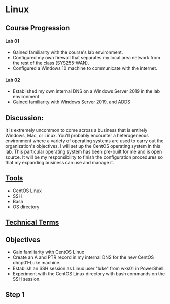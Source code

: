# Linux

## Course Progression

#### Lab 01

* Gained familiarity with the course's lab environment.&#x20;
* Configured my own firewall that separates my local area network from the rest of the class (SYS255-WAN).&#x20;
* Configured a Windows 10 machine to communicate with the internet.&#x20;

#### Lab 02&#x20;

* Established my own internal DNS on a Windows Server 2019 in the lab environment&#x20;
* Gained familiarity with Windows Server 2019, and ADDS&#x20;

## Discussion:&#x20;

It is extremely uncommon to come across a business that is entirely Windows, Mac, or Linux. You'll probably encounter a heterogeneous environment where a variety of operating systems are used to carry out the organization's objectives. I will set up the CentOS operating system in this lab. This particular operating system has been pre-built for me and is open source. It will be my responsibility to finish the configuration procedures so that my expanding business can use and manage it. &#x20;

## [Tools](../tools.md)&#x20;

* CentOS Linux&#x20;
* SSH&#x20;
* Bash&#x20;
* OS directory

## [Technical Terms](../technical-terms.md)&#x20;

## Objectives&#x20;

* Gain familiarity with CentOS Linux&#x20;
* Create an A and PTR record in my internal DNS for the new CentOS dhcp01-Luke machine.&#x20;
* Establish an SSH session as Linux user "luke" from wks01 in PowerShell.
* Experiment with the CentOS Linux directory with bash commands on the SSH session.

## Step 1

